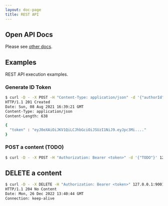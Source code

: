```yaml
---
layout: doc-page
title: REST API
---
```


## Open API Docs

Please see [other docs](https://yoshinorin.github.io/qualtet/rest-api/index.html).

## Examples

REST API execution examples.

### Generate ID Token

```sh
$ curl -D - -X POST -H "Content-Type: application/json" -d '{"authorId":"01gn798rem0pj4xnzxfnj5g5wp","password":"pass"}' 127.0.0.1:9001/token/
HTTP/1.1 201 Created
Date: Sun, 08 Aug 2021 16:39:21 GMT
Content-Type: application/json
Content-Length: 638

{
  "token" : "eyJ0eXAiOiJKV1QiLCJhbGciOiJSUzI1NiJ9.eyJpc3Mi...."
}
```

### POST a content (TODO)

```sh
$ curl -D - -X POST -H "Authorization: Bearer <token>" -d '{"TODO"}' 127.0.0.1:9001/contents
```

## DELETE a content

```sh
$ curl -D - -X DELETE -H "Authorization: Bearer <token>" 127.0.0.1:9001/contents/<contentsId>
HTTP/1.1 204 No Content
Date: Mon, 26 Dec 2022 13:40:44 GMT
Connection: keep-alive
```
